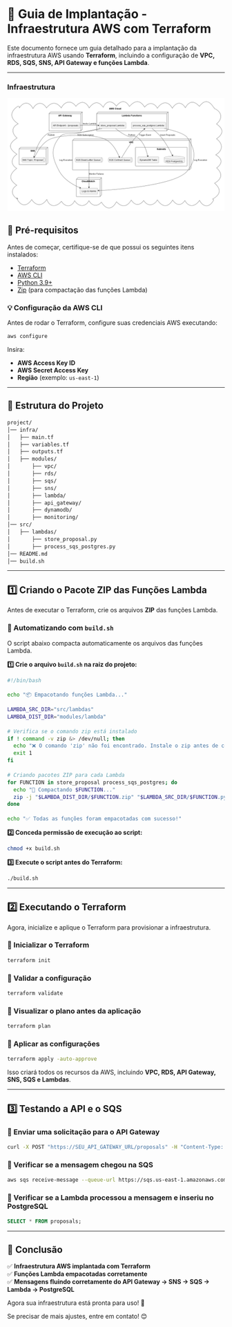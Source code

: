 # **🚀 Guia de Implantação - Infraestrutura AWS com Terraform**

Este documento fornece um guia detalhado para a implantação da infraestrutura AWS usando **Terraform**, incluindo a configuração de **VPC, RDS, SQS, SNS, API Gateway e funções Lambda**.

---
### **Infraestrutura**
![Solução TO BE 1](../assets/infra.PNG)
## **📌 Pré-requisitos**
Antes de começar, certifique-se de que possui os seguintes itens instalados:

- [Terraform](https://developer.hashicorp.com/terraform/downloads)
- [AWS CLI](https://aws.amazon.com/cli/)
- [Python 3.9+](https://www.python.org/downloads/)
- [Zip](https://linux.die.net/man/1/zip) (para compactação das funções Lambda)

### **💡 Configuração da AWS CLI**
Antes de rodar o Terraform, configure suas credenciais AWS executando:
```bash
aws configure
```
Insira:
- **AWS Access Key ID**
- **AWS Secret Access Key**
- **Região** (exemplo: `us-east-1`)

---

## **📂 Estrutura do Projeto**
```bash
project/
│── infra/
│   ├── main.tf
│   ├── variables.tf
│   ├── outputs.tf
│   ├── modules/
│       ├── vpc/
│       ├── rds/
│       ├── sqs/
│       ├── sns/
│       ├── lambda/
│       ├── api_gateway/
│       ├── dynamodb/
│       ├── monitoring/
│── src/
│   ├── lambdas/
│       ├── store_proposal.py
│       ├── process_sqs_postgres.py
│── README.md
│── build.sh
```

---

## **1️⃣ Criando o Pacote ZIP das Funções Lambda**
Antes de executar o Terraform, crie os arquivos **ZIP** das funções Lambda.

### **📌 Automatizando com `build.sh`**
O script abaixo compacta automaticamente os arquivos das funções Lambda.

**1️⃣ Crie o arquivo `build.sh` na raiz do projeto:**
```bash
#!/bin/bash

echo "📦 Empacotando funções Lambda..."

LAMBDA_SRC_DIR="src/lambdas"
LAMBDA_DIST_DIR="modules/lambda"

# Verifica se o comando zip está instalado
if ! command -v zip &> /dev/null; then
  echo "❌ O comando 'zip' não foi encontrado. Instale o zip antes de continuar."
  exit 1
fi

# Criando pacotes ZIP para cada Lambda
for FUNCTION in store_proposal process_sqs_postgres; do
  echo "🔹 Compactando $FUNCTION..."
  zip -j "$LAMBDA_DIST_DIR/$FUNCTION.zip" "$LAMBDA_SRC_DIR/$FUNCTION.py"
done

echo "✅ Todas as funções foram empacotadas com sucesso!"
```

**2️⃣ Conceda permissão de execução ao script:**
```bash
chmod +x build.sh
```

**3️⃣ Execute o script antes do Terraform:**
```bash
./build.sh
```

---

## **2️⃣ Executando o Terraform**
Agora, inicialize e aplique o Terraform para provisionar a infraestrutura.

### **📌 Inicializar o Terraform**
```bash
terraform init
```

### **📌 Validar a configuração**
```bash
terraform validate
```

### **📌 Visualizar o plano antes da aplicação**
```bash
terraform plan
```

### **📌 Aplicar as configurações**
```bash
terraform apply -auto-approve
```

Isso criará todos os recursos da AWS, incluindo **VPC, RDS, API Gateway, SNS, SQS e Lambdas**.

---

## **3️⃣ Testando a API e o SQS**

### **📌 Enviar uma solicitação para o API Gateway**
```bash
curl -X POST "https://SEU_API_GATEWAY_URL/proposals" -H "Content-Type: application/json" -d '{"proposal_id": "123", "value": 5000, "client": "João Silva"}'
```

### **📌 Verificar se a mensagem chegou na SQS**
```bash
aws sqs receive-message --queue-url https://sqs.us-east-1.amazonaws.com/123456789012/contract-queue
```

### **📌 Verificar se a Lambda processou a mensagem e inseriu no PostgreSQL**
```sql
SELECT * FROM proposals;
```

---

## **📌 Conclusão**
✅ **Infraestrutura AWS implantada com Terraform**  
✅ **Funções Lambda empacotadas corretamente**  
✅ **Mensagens fluindo corretamente do API Gateway → SNS → SQS → Lambda → PostgreSQL**  

Agora sua infraestrutura está pronta para uso! 🚀

Se precisar de mais ajustes, entre em contato! 😊
